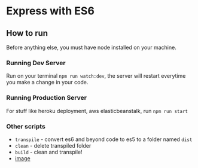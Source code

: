# Express with ES6

## How to run

Before anything else, you must have node installed on your machine.

### Running Dev Server

Run on your terminal `npm run watch:dev`, the server will restart everytime you make a change in your code.

### Running Production Server

For stuff like heroku deployment, aws elasticbeanstalk, run `npm run start`

### Other scripts

* `transpile` - convert es6 and beyond code to es5 to a folder named `dist`
* `clean` - delete transpiled folder
* `build` - clean and transpile!
* [image](https://user-images.githubusercontent.com/54706661/233469418-6209306f-eeb3-42c2-8c85-bda65d5c16dc.png)

